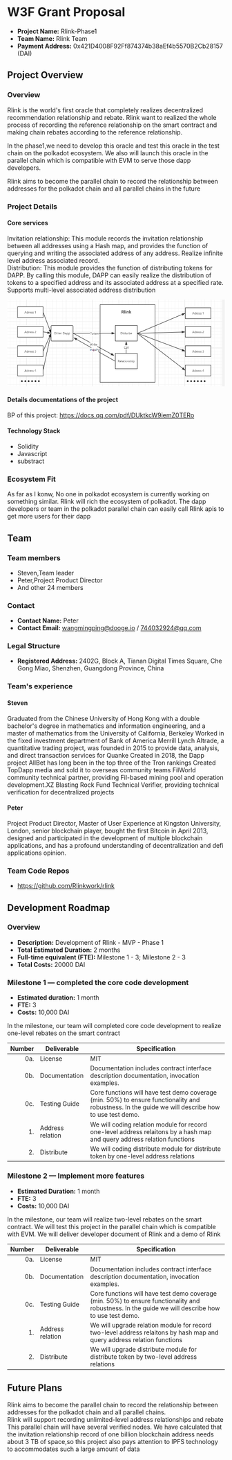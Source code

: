 # W3F Grant Proposal

* **Project Name:** Rlink-Phase1
* **Team Name:** Rlink Team
* **Payment Address:** 0x421D4008F92Ff874374b38aEf4b5570B2Cb28157 (DAI)

## Project Overview
### Overview

Rlink is the world's first oracle that completely realizes decentralized recommendation relationship and rebate. Rlink want to realized the whole process of recording the reference relationship on the smart contract and making chain rebates according to the reference relationship. 

In the phase1,we need to develop this oracle and test this oracle in the test chain on the polkadot ecosystem. We also will launch this oracle in the parallel chain which is compatible with EVM to serve those dapp developers.

Rlink aims to become the parallel chain to record the relationship between addresses for the polkadot chain and all parallel chains in the future

### Project Details
#### Core services
Invitation relationship: This module records the invitation relationship between all addresses using a Hash map, and provides the function of querying and writing the associated address of any address.  Realize infinite level address associated record.  
Distribution: This module provides the function of distributing tokens for DAPP. By calling this module, DAPP can easily realize the distribution of tokens to a specified address and its associated address at a specified rate.  Supports multi-level associated address distribution

![architecture](https://github.com/Rlinkwork/rlink/blob/f23465352ea1e046aa55df191e4dc44855cb8fa9/docs/architecture.png?raw=true)

#### Details documentations of the project
BP of this project: https://docs.qq.com/pdf/DUktkcW9iemZ0TERo

#### Technology Stack
* Solidity
* Javascript
* substract

### Ecosystem Fit

 As far as I konw, No one in polkadot ecosystem is currently working on something similar. 
Rlink will rich the ecosystem of polkadot. The dapp developers or team in the polkadot parallel chain can easily call Rlink apis to get more users for their dapp

## Team

### Team members

- Steven,Team leader
- Peter,Project Product Director
- And other 24 members

### Contact

* **Contact Name:** Peter
* **Contact Email:** wangmingping@dooge.io / 744032924@qq.com

### Legal Structure

* **Registered Address:** 2402G, Block A, Tianan Digital Times Square, Che Gong Miao, Shenzhen, Guangdong Province, China

### Team's experience

#### Steven
Graduated from the Chinese University of Hong Kong with a double bachelor's degree in mathematics and information engineering, and a master of mathematics from the University of California, Berkeley
Worked in the fixed investment department of Bank of America Merrill Lynch
AItrade, a quantitative trading project, was founded in 2015 to provide data, analysis, and direct transaction services for Quanke
Created in 2018, the Dapp project AllBet has long been in the top three of the Tron rankings
Created TopDapp media and sold it to overseas community teams
FilWorld community technical partner, providing Fil-based mining pool and operation development.XZ Blasting Rock Fund Technical Verifier, providing technical verification for decentralized projects

#### Peter
Project Product Director, Master of User Experience at Kingston University, London, senior blockchain player, bought the first Bitcoin in April 2013, designed and participated in the development of multiple blockchain applications, and has a profound understanding of decentralization and defi applications opinion.

### Team Code Repos
- https://github.com/Rlinkwork/rlink

## Development Roadmap
### Overview
- **Description:** Development of Rlink - MVP - Phase 1
- **Total Estimated Duration:** 2 months
- **Full-time equivalent (FTE):** Milestone 1 - 3; Milestone 2 - 3
- **Total Costs:** 20000 DAI

### Milestone 1 — completed the core code development
* **Estimated duration:** 1 month
* **FTE:**  3
* **Costs:** 10,000 DAI

In the milestone, our team will completed core code development to realize one-level rebates on the smart contract

| Number | Deliverable | Specification |
| -----: | ----------- | ------------- |
| 0a. | License | MIT |
| 0b. | Documentation | Documentation includes contract interface description documentation, invocation examples. |
| 0c. | Testing Guide | Core functions will have test demo coverage (min. 50%) to ensure functionality and robustness. In the guide we will describe how to use test demo. |
| 1. | Address relation | We will coding relation module for record one-level address relaitons by a hash map and query address relation functions |  
| 2. | Distribute | We will coding distribute module for distribute token by one-level address relations |  


### Milestone 2 — Implement more features

* **Estimated Duration:** 1 month
* **FTE:**  3
* **Costs:** 10,000 DAI

In the milestone, our team will realize two-level rebates on the smart contract. We will test this project in the parallel chain which is compatible with EVM. We will deliver developer document of Rlink and a demo of Rlink

| Number | Deliverable | Specification |
| -----: | ----------- | ------------- |
| 0a. | License | MIT |
| 0b. | Documentation | Documentation includes contract interface description documentation, invocation examples. |
| 0c. | Testing Guide | Core functions will have test demo coverage (min. 50%) to ensure functionality and robustness. In the guide we will describe how to use test demo. |
| 1. | Address relation | We will upgrade relation module for record two-level address relaitons by hash map and query address relation functions |  
| 2. | Distribute | We will upgrade distribute module for distribute token by two-level address relations | 

## Future Plans

Rlink aims to become the parallel chain to record the relationship between addresses for the polkadot chain and all parallel chains.  
Rlink will support recording unlimited-level address relationships and rebate
This parallel chain will have several verified nodes.
We have calculated that the invitation relationship record of one billion blockchain address needs about 3 TB of space,so this project also pays attention to IPFS technology to accommodates such a large amount of data
